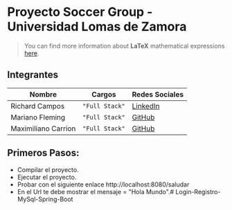 # Proyecto Soccer Group - Universidad Lomas de Zamora

> You can find more information about **LaTeX** mathematical expressions [here](http://meta.math.stackexchange.com/questions/5020/mathjax-basic-tutorial-and-quick-reference).
## Integrantes

|Nombre              |Cargos         | Redes Sociales                                                   |
|--------------------|---------------|------------------------------------------------------------------|
|Richard Campos      |`"Full Stack"` | [LinkedIn](https://www.linkedin.com/in/richard-campos-47123877/) |
|Mariano Fleming     |`"Full Stack"` | [GitHub](https://github.com/MaxiCarrion)                         |
|Maximiliano Carrion |`"Full Stack"` | [GitHub](https://github.com/MaxiCarrion)                         |

## Primeros Pasos:

- Compilar el proyecto.
- Ejecutar el proyecto.
- Probar con el siguiente enlace http://localhost:8080/saludar
- En el Url te debe mostrar el mensaje = "Hola Mundo".#   L o g i n - R e g i s t r o - M y S q l - S p r i n g - B o o t  
 